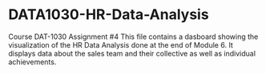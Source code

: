 # DATA1030-HR-Data-Analysis
Course DAT-1030 Assignment #4
This file contains a dasboard showing the visualization of the HR Data Analysis done at the end of Module 6.
It displays data about the sales team and their collective as well as individual achievements.
